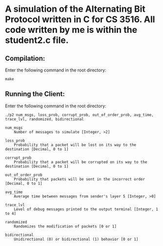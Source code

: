 # A simulation of the Alternating Bit Protocol written in C for CS 3516. All code written by me is within the student2.c file.

## Compilation:
    
  Enter the following command in the root directory:
  
  `make`

## Running the Client:
  Enter the following command in the root directory:
  
  `./p2 num_msgs, loss_prob, corrupt_prob, out_of_order_prob, avg_time, trace_lvl, randomized, bidirectional`

    num_msgs
        Number of messages to simulate [Integer, >2]

    loss_prob
        Probability that a packet will be lost on its way to the destination [Decimal, 0 to 1]
        
    corrupt_prob
        Probability that a packet will be corrupted on its way to the destination [Decimal, 0 to 1]

    out_of_order_prob
        Probability that packets will be sent in the incorrect order [Decimal, 0 to 1]

    avg_time
        Average time between messages from sender's layer 5 [Integer, >0]

    trace_lvl
        Level of debug messages printed to the output terminal [Integer, 1 to 4]

    randomized
        Randomizes the modification of packets [0 or 1]

    bidirectional
        Unidirectional (0) or bidirectional (1) behavior [0 or 1]